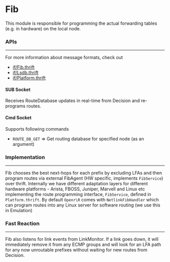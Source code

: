 # Fib

This module is responsible for programming the actual forwarding tables (e.g. in
hardware) on the local node.

### APIs

---

For more information about message formats, check out

- [if/Fib.thrift](https://github.com/facebook/openr/blob/master/openr/if/Fib.thrift)
- [if/Lsdb.thrift](https://github.com/facebook/openr/blob/master/openr/if/Lsdb.thrift)
- [if/Platform.thrift](https://github.com/facebook/openr/blob/master/openr/if/Platform.thrift)

#### SUB Socket

Receives RouteDatabase updates in real-time from Decision and re-programs routes.

#### Cmd Socket

Supports following commands

- `ROUTE_DB_GET` => Get routing database for specified node (as an argument)

### Implementation

---

Fib chooses the best next-hops for each prefix by excluding LFAs and then
program routes via external FibAgent (HW specific, implements `FibService`)
over thrift. Internally we have different adaptation layers for different
hardware platforms - Arista, FBOSS, Juniper, Marvell and Linux etc implementing
the route programming interface, `FibService`, defined in `Platform.thrift`. By
default `Openr\R` comes with `NetlinkFibHandler` which can program routes into
any Linux server for software routing (we use this in Emulation)

### Fast Reaction

---

Fib also listens for link events from LinkMonitor. If a link goes down, it will
immediately remove it from any ECMP groups and will look for an LFA path for
any now unroutable prefixes without waiting for new routes from Decision.
